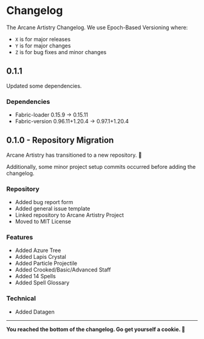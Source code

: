 # Changelog
The Arcane Artistry Changelog. We use Epoch-Based Versioning where:
- `X` is for major releases
- `Y` is for major changes
- `Z` is for bug fixes and minor changes

## 0.1.1
Updated some dependencies.

### Dependencies
- Fabric-loader 0.15.9 -> 0.15.11
- Fabric-version 0.96.11+1.20.4 -> 0.97.1+1.20.4

## 0.1.0 - Repository Migration
Arcane Artistry has transitioned to a new repository. 🎉

Additionally, some minor project setup commits occurred before adding the changelog.

### Repository
- Added bug report form
- Added general issue template
- Linked repository to Arcane Artistry Project
- Moved to MIT License

### Features
- Added Azure Tree
- Added Lapis Crystal
- Added Particle Projectile
- Added Crooked/Basic/Advanced Staff
- Added 14 Spells
- Added Spell Glossary

### Technical
- Added Datagen

---

**You reached the bottom of the changelog. Go get yourself a cookie. 🍪**
